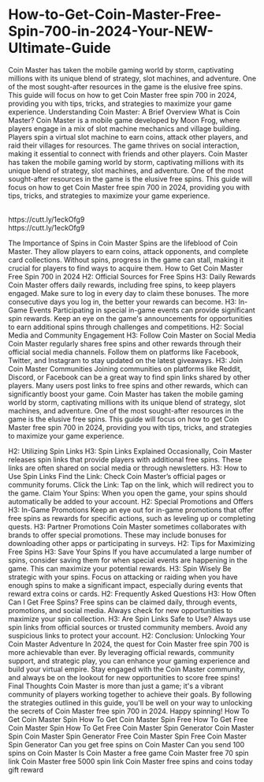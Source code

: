 # How-to-Get-Coin-Master-Free-Spin-700-in-2024-Your-NEW-Ultimate-Guide

Coin Master has taken the mobile gaming world by storm, captivating millions with its unique blend of strategy, slot machines, and adventure. One of the most sought-after resources in the game is the elusive free spins. This guide will focus on how to get Coin Master free spin 700 in 2024, providing you with tips, tricks, and strategies to maximize your game experience.
Understanding Coin Master: A Brief Overview What is Coin Master? Coin Master is a mobile game developed by Moon Frog, where players engage in a mix of slot machine mechanics and village building. Players spin a virtual slot machine to earn coins, attack other players, and raid their villages for resources. The game thrives on social interaction, making it essential to connect with friends and other players.
Coin Master has taken the mobile gaming world by storm, captivating millions with its unique blend of strategy, slot machines, and adventure. One of the most sought-after resources in the game is the elusive free spins. This guide will focus on how to get Coin Master free spin 700 in 2024, providing you with tips, tricks, and strategies to maximize your game experience.

<br>
https://cutt.ly/1eckOfg9
<br>
https://cutt.ly/1eckOfg9
</br>

The Importance of Spins in Coin Master Spins are the lifeblood of Coin Master. They allow players to earn coins, attack opponents, and complete card collections. Without spins, progress in the game can stall, making it crucial for players to find ways to acquire them.
How to Get Coin Master Free Spin 700 in 2024 H2: Official Sources for Free Spins H3: Daily Rewards Coin Master offers daily rewards, including free spins, to keep players engaged. Make sure to log in every day to claim these bonuses. The more consecutive days you log in, the better your rewards can become.
H3: In-Game Events Participating in special in-game events can provide significant spin rewards. Keep an eye on the game's announcements for opportunities to earn additional spins through challenges and competitions.
H2: Social Media and Community Engagement H3: Follow Coin Master on Social Media Coin Master regularly shares free spins and other rewards through their official social media channels. Follow them on platforms like Facebook, Twitter, and Instagram to stay updated on the latest giveaways.
H3: Join Coin Master Communities Joining communities on platforms like Reddit, Discord, or Facebook can be a great way to find spin links shared by other players. Many users post links to free spins and other rewards, which can significantly boost your game.
Coin Master has taken the mobile gaming world by storm, captivating millions with its unique blend of strategy, slot machines, and adventure. One of the most sought-after resources in the game is the elusive free spins. This guide will focus on how to get Coin Master free spin 700 in 2024, providing you with tips, tricks, and strategies to maximize your game experience.

H2: Utilizing Spin Links H3: Spin Links Explained Occasionally, Coin Master releases spin links that provide players with additional free spins. These links are often shared on social media or through newsletters.
H3: How to Use Spin Links Find the Link: Check Coin Master’s official pages or community forums. Click the Link: Tap on the link, which will redirect you to the game. Claim Your Spins: When you open the game, your spins should automatically be added to your account. H2: Special Promotions and Offers H3: In-Game Promotions Keep an eye out for in-game promotions that offer free spins as rewards for specific actions, such as leveling up or completing quests.
H3: Partner Promotions Coin Master sometimes collaborates with brands to offer special promotions. These may include bonuses for downloading other apps or participating in surveys.
H2: Tips for Maximizing Free Spins H3: Save Your Spins If you have accumulated a large number of spins, consider saving them for when special events are happening in the game. This can maximize your potential rewards.
H3: Spin Wisely Be strategic with your spins. Focus on attacking or raiding when you have enough spins to make a significant impact, especially during events that reward extra coins or cards.
H2: Frequently Asked Questions H3: How Often Can I Get Free Spins? Free spins can be claimed daily, through events, promotions, and social media. Always check for new opportunities to maximize your spin collection.
H3: Are Spin Links Safe to Use? Always use spin links from official sources or trusted community members. Avoid any suspicious links to protect your account.
H2: Conclusion: Unlocking Your Coin Master Adventure In 2024, the quest for Coin Master free spin 700 is more achievable than ever. By leveraging official rewards, community support, and strategic play, you can enhance your gaming experience and build your virtual empire. Stay engaged with the Coin Master community, and always be on the lookout for new opportunities to score free spins!
Final Thoughts Coin Master is more than just a game; it's a vibrant community of players working together to achieve their goals. By following the strategies outlined in this guide, you'll be well on your way to unlocking the secrets of Coin Master free spin 700 in 2024. Happy spinning!
How To Get Coin Master Spin
How To Get Coin Master Spin Free
How To Get Free Coin Master Spin
How To Get Free Coin Master Spin Generator
Coin Master Spin
Coin Master Spin Generator
Free Coin Master Spin
Free Coin Master Spin Generator
Can you get free spins on Coin Master
Can you send 100 spins on Coin Master
Is Coin Master a free game
Coin Master free 70 spin link
Coin Master free 5000 spin link
Coin Master free spins and coins today gift reward

